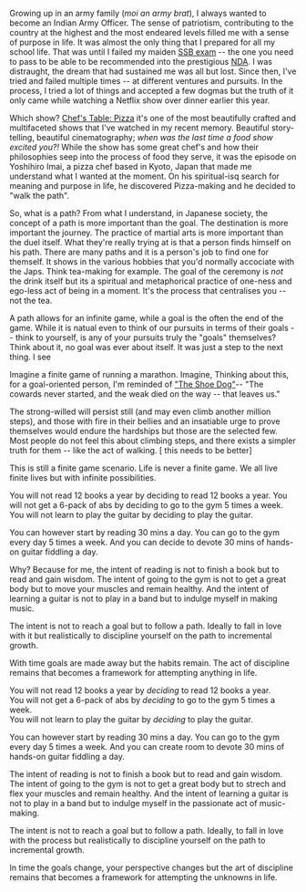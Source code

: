 



Growing up in an army family (*moi an army brat*), I always wanted to become an Indian Army Officer. The sense of patriotism, contributing to the country at the highest and the most endeared levels filled me with a sense of purpose in life. It was almost the only thing that I prepared for all my school life. That was until I failed my maiden [SSB exam](https://en.wikipedia.org/wiki/Services_Selection_Board) -- the one you need to pass to be able to be recommended into the prestigious [NDA](https://en.wikipedia.org/wiki/National_Defence_Academy_(India)). I was distraught, the dream that had sustained me was all but lost. Since then, I've tried and failed multiple times -- at different ventures and pursuits. In the process, I tried a lot of things and accepted a few dogmas but the truth of it only came while watching a Netflix show over dinner earlier this year.

Which show? [Chef's Table: Pizza](https://www.netflix.com/in/title/81292981) it's one of the most beautifully crafted and multifaceted shows that I've watched in my recent memory. Beautiful story-telling, beautiful cinematography; *when was the last time a food show excited you?!* While the show has some great chef's and how their philosophies seep into the process of food they serve, it was the episode on Yoshihiro Imai, a pizza chef based in Kyoto, Japan that made me understand what I wanted at the moment. On his spiritual-isq search for meaning and purpose in life, he discovered Pizza-making and he decided to "walk the path".

So, what is a path? From what I understand, in Japanese society, the concept of a path is more important than the goal. The destination is more important the journey. The practice of martial arts is more important than the duel itself. What they're really trying at is that a person finds himself on his path. There are many paths and it is a person's job to find one for themself. It shows in the various hobbies that you'd normally accociate with the Japs. Think tea-making for example. The goal of the ceremony is _not_ the drink itself but its a spiritual and metaphorical practice of one-ness and ego-less act of being in a moment. It's the process that centralises you -- not the tea.

A path allows for an infinite game, while a goal is the often the end of the game. While it is natual even to think of our pursuits in terms of their goals -- think to yourself, is any of your pursuits truly the "goals" themselves? Think about it, no goal was ever about itself. It was just a step to the next thing. I see 

Imagine a finite game of running a marathon. Imagine, 
Thinking about this, for a goal-oriented person, I'm reminded of ["The Shoe Dog"](https://en.wikipedia.org/wiki/Shoe_Dog)-- "The cowards never started, and the weak died on the way -- that leaves us."

The strong-willed will persist still (and may even climb another million steps), and those with fire in their bellies and an insatiable urge to prove themselves would endure the hardships but those are the selected few. Most people do not feel this about climbing steps, and there exists a simpler truth for them -- like the act of walking. [ this needs to be better]

This is still a finite game scenario. Life is never a finite game. We all live finite lives but with infinite possibilities. 

You will not read 12 books a year by deciding to read 12 books a year.
You will not get a 6-pack of abs by deciding to go to the gym 5 times a week.
You will not learn to play the guitar by deciding to play the guitar.

You can however start by reading 30 mins a day. You can go to the gym every day 5 times a week. And you can decide to devote 30 mins of hands-on guitar fiddling a day.

Why? Because for me, the intent of reading is not to finish a book but to read and gain wisdom. The intent of going to the gym is not to get a great body but to move your muscles and remain healthy. And the intent of learning a guitar is not to play in a band but to indulge myself in making music.

The intent is not to reach a goal but to follow a path. Ideally to fall in love with it but realistically to discipline yourself on the path to incremental growth.

With time goals are made away but the habits remain. The act of discipline remains that becomes a framework for attempting anything in life.


You will not read 12 books a year by *deciding* to read 12 books a year.  
You will not get a 6-pack of abs by *deciding* to go to the gym 5 times a week.  
You will not learn to play the guitar by *deciding* to play the guitar.  

You can however start by reading 30 mins a day. You can go to the gym every day 5 times a week. And you can create room to devote 30 mins of hands-on guitar fiddling a day. 

The intent of reading is not to finish a book but to read and gain wisdom. The intent of going to the gym is not to get a great body but to strech and flex your muscles and remain healthy. And the intent of learning a guitar is not to play in a band but to indulge myself in the passionate act of music-making.

The intent is not to reach a goal but to follow a path. Ideally, to fall in love with the process but realistically to discipline yourself on the path to incremental growth.

In time the goals change, your perspective changes but the art of discipline remains that becomes a framework for attempting the unknowns in life.


